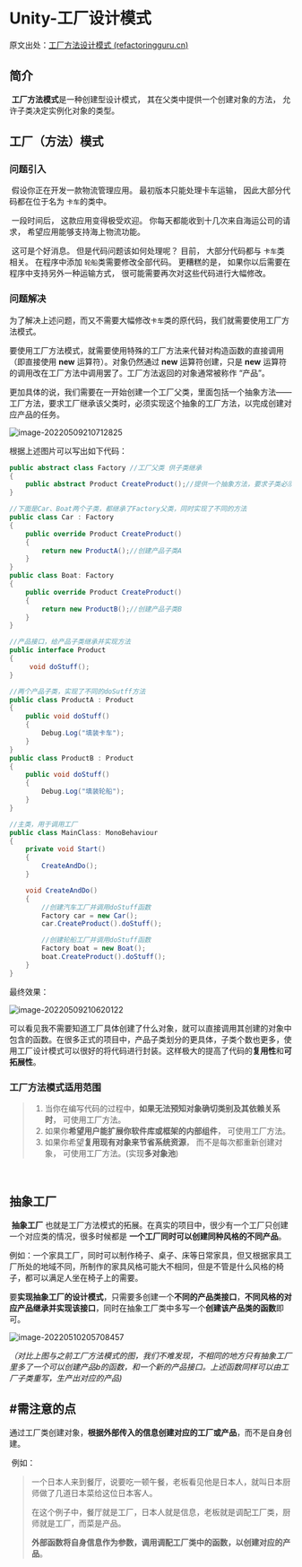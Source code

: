 # Unity-工厂设计模式

原文出处：[工厂方法设计模式 (refactoringguru.cn)](https://refactoringguru.cn/design-patterns/factory-method)

## 简介

​	**工厂方法模式**是一种创建型设计模式， 其在父类中提供一个创建对象的方法， 允许子类决定实例化对象的类型。



## 工厂（方法）模式



### 问题引入

​	假设你正在开发一款物流管理应用。 最初版本只能处理卡车运输， 因此大部分代码都在位于名为 `卡车`的类中。

​	一段时间后， 这款应用变得极受欢迎。 你每天都能收到十几次来自海运公司的请求， 希望应用能够支持海上物流功能。

​	这可是个好消息。 但是代码问题该如何处理呢？ 目前， 大部分代码都与 `卡车`类相关。 在程序中添加 `轮船`类需要修改全部代码。 更糟糕的是， 如果你以后需要在程序中支持另外一种运输方式， 很可能需要再次对这些代码进行大幅修改。



### 问题解决

​	为了解决上述问题，而又不需要大幅修改`卡车`类的原代码，我们就需要使用工厂方法模式。

​	要使用工厂方法模式，就需要使用特殊的工厂方法来代替对构造函数的直接调用（即直接使用 **new** 运算符）。对象仍然通过 **new** 运算符创建，只是 **new** 运算符的调用改在工厂方法中调用罢了。工厂方法返回的对象通常被称作 “产品”。

​	更加具体的说，我们需要在一开始创建一个工厂父类，里面包括一个抽象方法——工厂方法，要求工厂继承该父类时，必须实现这个抽象的工厂方法，以完成创建对应产品的任务。

![image-20220509210712825](https://s2.loli.net/2022/05/09/DBWqI6bTNxd9SXs.png)

根据上述图片可以写出如下代码：

~~~c#
public abstract class Factory //工厂父类 供子类继承
{
    public abstract Product CreateProduct();//提供一个抽象方法，要求子类必须实现
}

//下面是Car、Boat两个子类，都继承了Factory父类，同时实现了不同的方法
public class Car : Factory
{
    public override Product CreateProduct()
    {
        return new ProductA();//创建产品子类A
    }
}
public class Boat: Factory
{
    public override Product CreateProduct()
    {
        return new ProductB();//创建产品子类B
    }
}

//产品接口，给产品子类继承并实现方法
public interface Product
{
     void doStuff();
}

//两个产品子类，实现了不同的doSutff方法
public class ProductA : Product
{
    public void doStuff()
    {
        Debug.Log("填装卡车");
    }
}
public class ProductB : Product
{
    public void doStuff()
    {
        Debug.Log("填装轮船");
    }
}

//主类，用于调用工厂
public class MainClass: MonoBehaviour
{
    private void Start() 
    {
        CreateAndDo();
    }

    void CreateAndDo()
    {
        //创建汽车工厂并调用doStuff函数
        Factory car = new Car();
        car.CreateProduct().doStuff();

        //创建轮船工厂并调用doStuff函数
        Factory boat = new Boat();
        boat.CreateProduct().doStuff();
    }
}
~~~

最终效果：

![image-20220509210620122](https://s2.loli.net/2022/05/09/S59BDF1fjrUz3EZ.png)

​	可以看见我不需要知道工厂具体创建了什么对象，就可以直接调用其创建的对象中包含的函数。在很多正式的项目中，产品子类划分的更具体，子类个数也更多，使用工厂设计模式可以很好的将代码进行封装。这样极大的提高了代码的**复用性**和**可拓展性**。



### 工厂方法模式适用范围

> 1. 当你在编写代码的过程中，**如果无法预知对象确切类别及其依赖关系时**， 可使用工厂方法。
> 2. 如果你**希望用户能扩展你软件库或框架的内部组件**， 可使用工厂方法。
> 3. 如果你希望**复用现有对象来节省系统资源**， 而不是每次都重新创建对象， 可使用工厂方法。(实现**多对象池**)

​	

## 抽象工厂

​	**抽象工厂** 也就是工厂方法模式的拓展。在真实的项目中，很少有一个工厂只创建一个对应类的情况，很多时候都是 **一个工厂同时可以创建同种风格的不同产品**。

​	例如：一个家具工厂，同时可以制作椅子、桌子、床等日常家具，但又根据家具工厂所处的地域不同，所制作的家具风格可能大不相同，但是不管是什么风格的椅子，都可以满足人坐在椅子上的需要。

​	要**实现抽象工厂的设计模式**，只需要多创建一个**不同的产品类接口**，**不同风格的对应产品继承并实现该接口**，同时在抽象工厂类中多写一个**创建该产品类的函数**即可。

![image-20220510205708457](C:\Users\liaoz\AppData\Roaming\Typora\typora-user-images\image-20220510205708457.png)

​	*（对比上图与之前工厂方法模式的图，我们不难发现，不相同的地方只有抽象工厂里多了一个可以创建产品b的函数，和一个新的产品接口。上述函数同样可以由工厂子类重写，生产出对应的产品)*



## #需注意的点

​	通过工厂类创建对象，**根据外部传入的信息创建对应的工厂或产品**，而不是自身创建。

​	例如：

>  	一个日本人来到餐厅，说要吃一顿午餐，老板看见他是日本人，就叫日本厨师做了几道日本菜给这位日本客人。
>
> ​	在这个例子中，餐厅就是工厂，日本人就是信息，老板就是调配工厂类，厨师就是工厂，而菜是产品。
>
> ​	**外部函数将自身信息作为参数，调用调配工厂类中的函数，以创建对应的产品**。